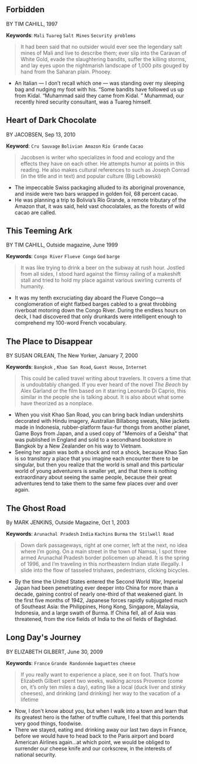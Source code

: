 ## Forbidden
BY TIM CAHILL, 1997

**Keywords**: `Mali` `Tuareg` `Salt Mines` `Security problems`

> It had been said that no outsider would ever see the legendary salt mines of Mali and live to describe them; ever slip into the Caravan of White Gold, evade the slaughtering bandits, suffer the killing storms, and lay eyes upon the nightmarish landscape of 1,000 pits gouged by hand from the Saharan plain. Phooey.

* An Italian — I don’t recall which one — was standing over my sleeping bag and nudging my foot with his. “Some bandits have followed us up from Kidal.  “Muhammad said they came from Kidal. ” Muhammad, our recently hired security consultant, was a Tuareg himself. 

## Heart of Dark Chocolate 
BY JACOBSEN, Sep 13, 2010

**Keyword**: `Cru Sauvage` `Bolivian Amazon` `Río Grande` `Cacao`
> Jacobsen is writer who specializes in food and ecology and the effects they have on each other. He attempts humor at points in this reading. He also makes cultural references to such as Joseph Conrad (in the title and in text) and popular culture (Big Lebowski)

-   The impeccable Swiss packaging alluded to its aboriginal provenance, and inside were two bars wrapped in golden foil, 68 percent cacao.
-   He was planning a trip to Bolivia’s Río Grande, a remote tributary of the Amazon that, it was said, held vast chocolatales, as the forests of wild cacao are called.


## This Teeming Ark
BY TIM CAHILL, Outside magazine, June 1999

**Keywords**: `Congo River` `Flueve Congo` `God` `barge`
> It was like trying to drink a beer on the subway at rush hour. Jostled from all sides, I stood hard against the flimsy railing of a makeshift stall and tried to hold my place against various swirling currents of humanity.

- It was my tenth excruciating day aboard the Flueve Congo—a conglomeration of eight flatbed barges cabled to a great throbbing riverboat motoring down the Congo River. During the endless hours on deck, I had discovered that only drunkards were intelligent enough to comprehend my 100-word French vocabulary.

## The Place to Disappear
BY SUSAN ORLEAN, The New Yorker, January 7, 2000

**Keywords**: `Bangkok` , `Khao San Road`, `Guest House`, `Internet`
> This could be called travel writing about travelers. It covers a time that is undoubtably changed. If you ever heard of the novel _The Beach_ by Alex Garland or the film based on it starring Leonardo Di Caprio, this similar in the people she is talking about. 
> It is also about what some have theorized as a nonplace.

-   When you visit Khao San Road, you can bring back Indian undershirts decorated with Hindu imagery, Australian Billabong sweats, Nike jackets made in Indonesia, rubber-platform faux-fur thongs from another planet, Game Boys from Japan, and a used copy of "Memoirs of a Geisha" that was published in England and sold to a secondhand bookstore in Bangkok by a New Zealander on his way to Vietnam.
-   Seeing her again was both a shock and not a shock, because Khao San is so transitory a place that you imagine each encounter there to be singular, but then you realize that the world is small and this particular world of young adventurers is smaller yet, and that there is nothing extraordinary about seeing the same people, because their great adventures tend to take them to the same few places over and over again.

## The Ghost Road
By MARK JENKINS, Outside Magazine, Oct 1, 2003

**Keywords**: `Arunachal Pradesh` `India` `Kachins`  `Burma` `the Stilwell Road`
> Down dark passageways, right at one corner, left at the next, no idea where I’m going. On a main street in the town of Namsai, I spot three armed Arunachal Pradesh border policemen up ahead. It is the spring of 1996, and I’m traveling in this northeastern Indian state illegally. I slide into the flow of tasseled trishaws, pedestrians, clicking bicycles.
- By the time the United States entered the Second World War, Imperial Japan had been penetrating ever deeper into China for more than a decade, gaining control of nearly one-third of that weakened giant. In the first five months of 1942, Japanese forces rapidly subjugated much of Southeast Asia: the Philippines, Hong Kong, Singapore, Malaysia, Indonesia, and a large swath of Burma. If China fell, all of Asia was threatened, from the rice fields of India to the oil fields of Baghdad.

## Long Day's Journey
BY ELIZABETH GILBERT, June 30, 2009

**Keywords**: `France` `Grande Randonnée` `baguettes`  `cheese`
> If you really want to experience a place, see it on foot. That’s how Elizabeth Gilbert spent two weeks, walking across Provence (come on, it’s only ten miles a day), eating like a local (duck liver and stinky cheeses), and drinking (and drinking) her way to the vacation of a lifetime
-  Now, I don't know about you, but when I walk into a town and learn that its greatest hero is the father of truffle culture, I feel that this portends very good things, foodwise.
-  There we stayed, eating and drinking away our last two days in France, before we would have to head back to the Paris airport and board American Airlines again…at which point, we would be obliged to surrender our cheese knife and our corkscrew, in the interests of national security.




